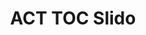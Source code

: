 ---
title: ACT TOC Slido
redirect_to: https://app.sli.do/event/isFsK75FvQgN49qx9Bvt2j/live/questions
redirect_from: 
  - /ACTTOCSLIDO
  - /acttocslido
---